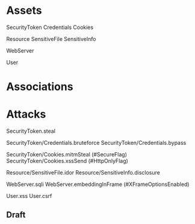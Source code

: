 # Assets
SecurityToken
    Credentials
    Cookies

Resource
    SensitiveFile
    SensitiveInfo

WebServer

User


# Associations


# Attacks

SecurityToken.steal

SecurityToken/Credentials.bruteforce
SecurityToken/Credentials.bypass

SecurityToken/Cookies.mitmSteal         (#SecureFlag)
SecurityToken/Cookies.xssSend           (#HttpOnlyFlag)

Resource/SensitiveFile.idor
Resource/SensitiveInfo.disclosure

WebServer.sqli
WebServer.embeddingInFrame      (#XFrameOptionsEnabled)

User.xss
User.csrf



## Draft
